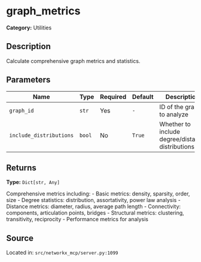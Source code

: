 # graph_metrics

**Category:** Utilities

## Description

Calculate comprehensive graph metrics and statistics.

## Parameters

| Name | Type | Required | Default | Description |
|------|------|----------|---------|-------------|
| `graph_id` | `str` | Yes | `-` | ID of the graph to analyze |
| `include_distributions` | `bool` | No | `True` | Whether to include degree/distance distributions |

## Returns

**Type:** `Dict[str, Any]`

Comprehensive metrics including: - Basic metrics: density, sparsity, order, size - Degree statistics: distribution, assortativity, power law analysis - Distance metrics: diameter, radius, average path length - Connectivity: components, articulation points, bridges - Structural metrics: clustering, transitivity, reciprocity - Performance metrics for analysis

## Source

Located in: `src/networkx_mcp/server.py:1099`
